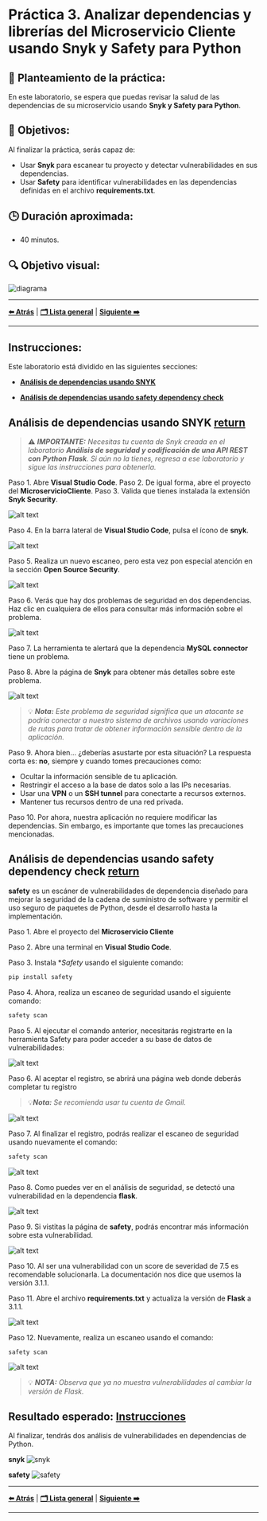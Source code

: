 # Práctica 3. Analizar dependencias y librerías del Microservicio Cliente usando Snyk y Safety para Python

## 📝 Planteamiento de la práctica:
En este laboratorio, se espera que puedas revisar la salud de las dependencias de su microservicio usando **Snyk y Safety para Python**.

## 🎯 Objetivos:
Al finalizar la práctica, serás capaz de:
- Usar **Snyk** para escanear tu proyecto y detectar vulnerabilidades en sus dependencias.
- Usar **Safety** para identificar vulnerabilidades en las dependencias definidas en el archivo **requirements.txt**.

## 🕒 Duración aproximada:
- 40 minutos.

## 🔍 Objetivo visual:
![diagrama](../images/3/diagrama.png)

---

**[⬅️ Atrás](https://netec-mx.github.io/DEVSECOPS_PYT/Capitulo2/)** | **[🗂️ Lista general](https://netec-mx.github.io/DEVSECOPS_PYT/)** | **[Siguiente ➡️](https://netec-mx.github.io/DEVSECOPS_PYT/Capitulo4/)**

---

## Instrucciones:
Este laboratorio está dividido en las siguientes secciones:
- **[Análisis de dependencias usando SNYK](#análisis-de-dependencias-usando-snyk-return)**

- **[Análisis de dependencias usando safety dependency check](#análisis-de-dependencias-usando-safety-dependency-check-return)**

## Análisis de dependencias usando SNYK [return](#instrucciones)

> ⚠️ _**IMPORTANTE:** Necesitas tu cuenta de Snyk creada en el laboratorio **Análisis de seguridad y codificación de una API REST con Python Flask**. Si aún no la tienes, regresa a ese laboratorio y sigue las instrucciones para obtenerla._

Paso 1. Abre **Visual Studio Code**.
Paso 2. De igual forma, abre el proyecto del **MicroservicioCliente**.
Paso 3. Valida que tienes instalada la extensión **Snyk Security**.

![alt text](../images/3/1.png)

Paso 4. En la barra lateral de **Visual Studio Code**, pulsa el ícono de **snyk**.

![alt text](../images/3/2.png)

Paso 5. Realiza un nuevo escaneo, pero esta vez pon especial atención en la sección **Open Source Security**.

![alt text](../images/3/3.png)

Paso 6. Verás que hay dos problemas de seguridad en dos dependencias. Haz clic en cualquiera de ellos para consultar más información sobre el problema. 

![alt text](../images/3/4.png)

Paso 7.  La herramienta te alertará que la dependencia **MySQL connector** tiene un problema.

Paso 8. Abre la página de **Snyk** para obtener más detalles sobre este problema. 

![alt text](../images/3/5.png)

>  💡 ***Nota:** Este problema de seguridad significa que un atacante se podría conectar a nuestro sistema de archivos usando variaciones de rutas para tratar de obtener información sensible dentro de la aplicación.*

Paso 9. Ahora bien... ¿deberías asustarte por esta situación? La respuesta corta es: **no**, siempre y cuando tomes precauciones como:

- Ocultar la información sensible de tu aplicación. 
- Restringir el acceso a la base de datos solo a las IPs necesarias. 
- Usar una **VPN** o un **SSH tunnel** para conectarte a recursos externos.
- Mantener tus recursos dentro de una red privada.

Paso 10. Por ahora, nuestra aplicación no requiere modificar las dependencias. Sin embargo, es importante que tomes las precauciones mencionadas. 

## Análisis de dependencias usando safety dependency check [return](#instrucciones)

**safety** es un escáner de vulnerabilidades de dependencia diseñado para mejorar la seguridad de la cadena de suministro de software y permitir el uso seguro de paquetes de Python, desde el desarrollo hasta la implementación.

Paso 1. Abre el proyecto del **Microservicio Cliente** 

Paso 2. Abre una terminal en **Visual Studio Code**. 

Paso 3. Instala **Safety* usando el siguiente comando:

```bash
pip install safety
```

Paso 4. Ahora, realiza un escaneo de seguridad usando el siguiente comando:

```bash
safety scan
```

Paso 5. Al ejecutar el comando anterior, necesitarás registrarte en la herramienta Safety para poder acceder a su base de datos de vulnerabilidades:

![alt text](../images/3/6.png)

Paso 6. Al aceptar el registro, se abrirá una página web donde deberás completar tu registro

> 💡***Nota:** Se recomienda usar tu cuenta de Gmail.*

![alt text](../images/3/7.png)

Paso 7. Al finalizar el registro, podrás realizar el escaneo de seguridad usando nuevamente el comando:

```bash
safety scan
```

![alt text](../images/3/8.png)

Paso 8. Como puedes ver en el análisis de seguridad, se detectó una vulnerabilidad en la dependencia **flask**. 

![alt text](../images/3/9.png)

Paso 9. Si vistitas la página de **safety**, podrás encontrar más información sobre esta vulnerabilidad. 

![alt text](../images/3/10.png)

Paso 10. Al ser una vulnerabilidad con un score de severidad de 7.5 es recomendable solucionarla. La documentación nos dice que usemos la versión 3.1.1. 

Paso 11. Abre el archivo **requirements.txt** y actualiza la versión de **Flask** a 3.1.1.

![alt text](../images/3/11.png)

Paso 12. Nuevamente, realiza un escaneo usando el comando:

```bash
safety scan
```

![alt text](../images/3/12.png)

> 💡 ***NOTA:** Observa que ya no muestra vulnerabilidades al cambiar la versión de Flask.*

## Resultado esperado: [Instrucciones](#instrucciones)

Al finalizar, tendrás dos análisis de vulnerabilidades en dependencias de Python.

**snyk**
![snyk](../images/3/3.png)

**safety**
![safety](../images/3/8.png)

---

**[⬅️ Atrás](https://netec-mx.github.io/DEVSECOPS_PYT/Capitulo2/)** | **[🗂️ Lista general](https://netec-mx.github.io/DEVSECOPS_PYT/)** | **[Siguiente ➡️](https://netec-mx.github.io/DEVSECOPS_PYT/Capitulo4/)**

---
